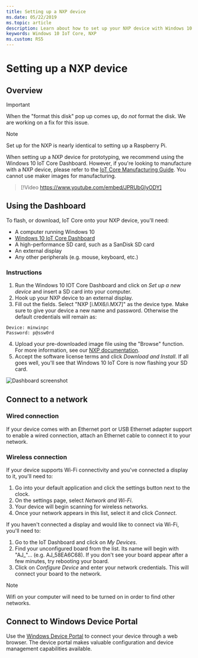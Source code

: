 ```yaml
---
title: Setting up a NXP device
ms.date: 05/22/2019 
ms.topic: article 
description: Learn about how to set up your NXP device with Windows 10 IoT Core. Use the dashboard, connect to a network, and connect to Windows Device Portal.
keywords: Windows 10 IoT Core, NXP
ms.custom: RS5
---
```


# Setting up a NXP device

## Overview

> [!IMPORTANT]
> When the "format this disk" pop up comes up, do _not_ format the disk. We are working on a fix for this issue.

> [!NOTE]
> Set up for the NXP is nearly identical to setting up a Raspberry Pi.

When setting up a NXP device for prototyping, we recommend using the Windows 10 IoT Core Dashboard. However, if you're looking to manufacture with a NXP device, please refer to the [IoT Core Manufacturing Guide](https://docs.microsoft.com/windows-hardware/manufacture/iot/iot-core-manufacturing-guide). You cannot use maker images for manufacturing.
<br>
> [!Video https://www.youtube.com/embed/JPRUbGIyODY]

## Using the Dashboard

To flash, or download, IoT Core onto your NXP device, you'll need:
* A computer running Windows 10 
* [Windows 10 IoT Core Dashboard](https://docs.microsoft.com/windows/iot-core/downloads)
* A high-performance SD card, such as a SanDisk SD card
* An external display
* Any other peripherals (e.g. mouse, keyboard, etc.)

### Instructions

1. Run the Windows 10 IOT Core Dashboard and click on *Set up a new device* and insert a SD card into your computer.
2. Hook up your NXP device to an external display.
3. Fill out the fields. Select "NXP [i.MX6/i.MX7]" as the device type. Make sure to give your device a new name and password. Otherwise the default credentials will remain as:

```
Device: minwinpc
Password: p@ssw0rd
```

4. Upload your pre-downloaded image file using the "Browse" function. For more information, see our [NXP documentation](https://docs.microsoft.com/windows/iot-core/learn-about-hardware/iotnxp).
5. Accept the software license terms and click *Download and Install*. If all goes well, you'll see that Windows 10 IoT Core is now flashing your SD card.

![Dashboard screenshot](../media/DeviceSetup/Dashboard-Screenshot.jpg)


## Connect to a network
### Wired connection
If your device comes with an Ethernet port or USB Ethernet adapter support to enable a wired connection, attach an Ethernet cable to connect it to your network.

### Wireless connection
If your device supports Wi-Fi connectivity and you've connected a display to it, you'll need to:

1. Go into your default application and click the settings button next to the clock.
2. On the settings page, select _Network and Wi-Fi_.
3. Your device will begin scanning for wireless networks.
4. Once your network appears in this list, select it and click _Connect_.

If you haven't connected a display and would like to connect via Wi-Fi, you'll need to:

1. Go to the IoT Dashboard and click on _My Devices_.
2. Find your unconfigured board from the list. Its name will begin with "AJ_"... (e.g. AJ_58EA6C68). If you don't see your board appear after a few minutes, try rebooting your board.
3. Click on _Configure Device_ and enter your network credentials. This will connect your board to the network.

> [!NOTE]
> Wifi on your computer will need to be turned on in order to find other networks.

## Connect to Windows Device Portal

Use the [Windows Device Portal](../manage-your-device/DevicePortal.md) to connect your device through a web browser. The device portal makes valuable configuration and device management capabilities available. 

